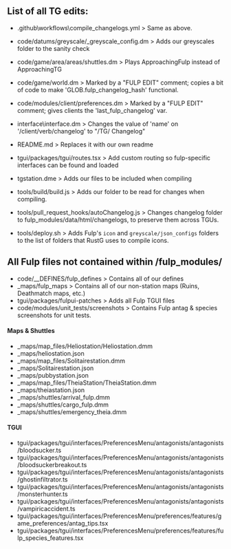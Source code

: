 ## List of all TG edits:

- .github\workflows\compile_changelogs.yml > Same as above.

- code/datums/greyscale/_greyscale_config.dm > Adds our greyscales folder to the sanity check

- code/game/area/areas/shuttles.dm > Plays ApproachingFulp instead of ApproachingTG

- code/game/world.dm > Marked by a "FULP EDIT" comment; copies a bit of code to make 'GLOB.fulp_changelog_hash' functional.

- code/modules/client/preferences.dm > Marked by a "FULP EDIT" comment; gives clients the 'last_fulp_changelog' var.

- interface\interface.dm > Changes the value of 'name' on '/client/verb/changelog' to "/TG/ Changelog"

- README.md > Replaces it with our own readme

- tgui/packages/tgui/routes.tsx > Add custom routing so fulp-specific interfaces can be found and loaded

- tgstation.dme > Adds our files to be included when compiling

- tools/build/build.js > Adds our folder to be read for changes when compiling.

- tools/pull_request_hooks/autoChangelog.js > Changes changelog folder to fulp_modules/data/html/changelogs, to preserve them across TGUs.

- tools/deploy.sh > Adds Fulp's ``icon`` and ``greyscale/json_configs`` folders to the list of folders that RustG uses to compile icons.

## All Fulp files not contained within /fulp_modules/

- code/__DEFINES/fulp_defines > Contains all of our defines
- _maps/fulp_maps > Contains all of our non-station maps (Ruins, Deathmatch maps, etc.)
- tgui/packages/fulpui-patches > Adds all Fulp TGUI files
- code/modules/unit_tests/screenshots > Contains Fulp antag & species screenshots for unit tests.

#### Maps & Shuttles
- _maps/map_files/Heliostation/Heliostation.dmm
- _maps/heliostation.json
- _maps/map_files/Solitairestation.dmm
- _maps/Solitairestation.json
- _maps/pubbystation.json
- _maps/map_files/TheiaStation/TheiaStation.dmm
- _maps/theiastation.json
- _maps/shuttles/arrival_fulp.dmm
- _maps/shuttles/cargo_fulp.dmm
- _maps/shuttles/emergency_theia.dmm

#### TGUI
- tgui/packages/tgui/interfaces/PreferencesMenu/antagonists/antagonists/bloodsucker.ts
- tgui/packages/tgui/interfaces/PreferencesMenu/antagonists/antagonists/bloodsuckerbreakout.ts
- tgui/packages/tgui/interfaces/PreferencesMenu/antagonists/antagonists/ghostinfiltrator.ts
- tgui/packages/tgui/interfaces/PreferencesMenu/antagonists/antagonists/monsterhunter.ts
- tgui/packages/tgui/interfaces/PreferencesMenu/antagonists/antagonists/vampiricaccident.ts
- tgui/packages/tgui/interfaces/PreferencesMenu/preferences/features/game_preferences/antag_tips.tsx
- tgui/packages/tgui/interfaces/PreferencesMenu/preferences/features/fulp_species_features.tsx
